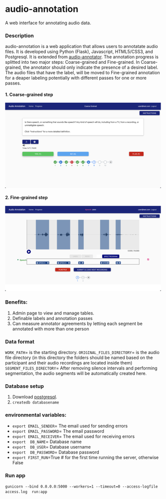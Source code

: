 # audio-annotation
A web interface for annotating audio data.

### Description
audio-annotation is a web application that allows users to annotatate audio files. It is developed using Python (Flask), Javascript, HTML5/CSS3, and Postgresql. 
It is extended from [audio-annotator](https://github.com/CrowdCurio/audio-annotator).
The annotation progress is splitted into two major steps: Coarse-grained and Fine-grained.
In Coarse-grained, the annotator should only indicate the presence of a desired label. The audio files that have the label, will be moved to Fine-grained annotation for a deaper labeling potentially with different passes for one or more passes. 


#### 1. Coarse-grained step
![screenshots](audio_annotation/images/course_grained.png?raw=true)
#### 2. Fine-grained step
![screenshots](audio_annotation/images/fine_grained.png?raw=true)

### Benefits:
1. Admin page to view and manage tables. 
2. Definable labels and annotation passes
3. Can measure annotator agreements by letting each segment be annotated with more than one person

### Data format
`WORK_PATH`= is the starting directory.
`ORIGINAL_FILES_DIRECTORY`= is the audio file directory (in this directory the folders should be named based on the participant and their audio recordings are located inside them)
`SEGMENT_FILES_DIRECTORY`= After removing silence intervals and performing segmentation, the audio segments will be automatically created here.

### Database setup
1. Download [postgresql](https://www.postgresql.org/download/).
2. `createdb databasename`

### environmental variables:
* `export EMAIL_SENDER`= The email used for sending errors
* `export EMAIL_PASSWORD`= The email password
* `export EMAIL_RECEIVER`= The email used for receiving errors
* `export  DB_NAME`= Database name
* `export  DB_USER`= Database username
* `export  DB_PASSWORD`= Database password
* `export FIRST_RUN`=True # for the first time running the server, otherwise False

### Run app
`gunicorn --bind 0.0.0.0:5000 --workers=1 --timeout=0 --access-logfile access.log  run:app`
